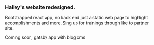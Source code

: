 ### Hailey's website redesigned.

Bootstrapped react app, no back end just a static web page to highlight accomplishments and more. Sing up for trainings through like to partner site.

Coming soon, gatsby app with blog cms
